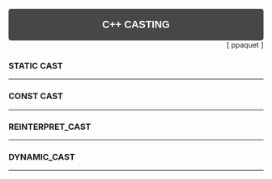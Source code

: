 
<div style="padding-top: 25px"></div>
<div style="padding-top: 20px;
			padding-bottom: 20px;
			background-color: rgba(11, 11, 11, 0.75);
			color: white;
			text-align: center;
			font-family: Helvetica;
			font-size: 20px;
			font-weight: bold;
			border-radius: 5px"> C++ CASTING </div>

<div style="text-align: right;">
	[ ppaquet ] 
</div>

<!----------------------------------------------------------------------------->
### STATIC CAST
---
<p>
	
</p>

<!----------------------------------------------------------------------------->
### CONST CAST
---
<p>
	
</p>

<!----------------------------------------------------------------------------->
### REINTERPRET_CAST
---
<p>
	
</p>

<!----------------------------------------------------------------------------->
### DYNAMIC_CAST
---
<p>
	
</p>

<!----------------------------------------------------------------------------->
